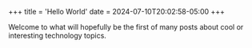 +++
title = 'Hello World'
date = 2024-07-10T20:02:58-05:00
+++

Welcome to what will hopefully be the first of many posts about cool or interesting technology topics.
